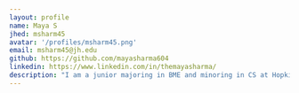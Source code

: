 ```yaml
---
layout: profile
name: Maya S
jhed: msharm45
avatar: '/profiles/msharm45.png'
email: msharm45@jh.edu
github: https://github.com/mayasharma604
linkedin: https://www.linkedin.com/in/themayasharma/
description: "I am a junior majoring in BME and minoring in CS at Hopkins. My focus area is in data science and my interests are in the intersection between technology and healthcare."
---
```

